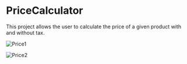 # PriceCalculator
This project allows the user to calculate the price of a given product with and without tax. 

![Price1](https://user-images.githubusercontent.com/56721456/112745791-e3610080-8fe5-11eb-9901-8998c8959b06.JPG)

![Price2](https://user-images.githubusercontent.com/56721456/112745795-ea880e80-8fe5-11eb-87db-6960e0222513.JPG)
